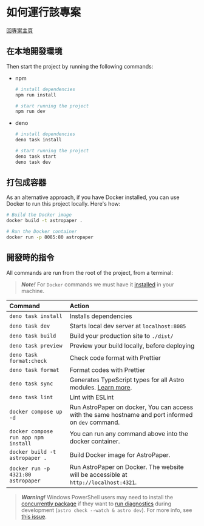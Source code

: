 # 如何運行該專案

[回專案主頁](.././README.md)

## 在本地開發環境

Then start the project by running the following commands:

- npm
    ```bash
    # install dependencies
    npm run install
    
    # start running the project
    npm run dev
    ```
- deno
    ```bash
    # install dependencies
    deno task install
    
    # start running the project
    deno task start
    deno task dev
    ```

## 打包成容器

As an alternative approach, if you have Docker installed, you can use Docker to run this project locally. Here's how:

```bash
# Build the Docker image
docker build -t astropaper .

# Run the Docker container
docker run -p 8085:80 astropaper
```

## 開發時的指令

All commands are run from the root of the project, from a terminal:

> **_Note!_** For `Docker` commands we must have it [installed](https://docs.docker.com/engine/install/) in your machine.

| Command                              | Action                                                                                                                           |
| :----------------------------------- | :------------------------------------------------------------------------------------------------------------------------------- |
| `deno task install`                        | Installs dependencies                                                                                                            |
| `deno task dev`                        | Starts local dev server at `localhost:8085`                                                                                      |
| `deno task build`                      | Build your production site to `./dist/`                                                                                          |
| `deno task preview`                    | Preview your build locally, before deploying                                                                                     |
| `deno task format:check`               | Check code format with Prettier                                                                                                  |
| `deno task format`                     | Format codes with Prettier                                                                                                       |
| `deno task sync`                       | Generates TypeScript types for all Astro modules. [Learn more](https://docs.astro.build/en/reference/cli-reference/#astro-sync). |
| `deno task lint`                       | Lint with ESLint                                                                                                                 |
| `docker compose up -d`               | Run AstroPaper on docker, You can access with the same hostname and port informed on `dev` command.                              |
| `docker compose run app npm install` | You can run any command above into the docker container.                                                                         |
| `docker build -t astropaper .`       | Build Docker image for AstroPaper.                                                                                               |
| `docker run -p 4321:80 astropaper`   | Run AstroPaper on Docker. The website will be accessible at `http://localhost:4321`.                                             |

> **_Warning!_** Windows PowerShell users may need to install the [concurrently package](https://www.npmjs.com/package/concurrently) if they want to [run diagnostics](https://docs.astro.build/en/reference/cli-reference/#astro-check) during development (`astro check --watch & astro dev`). For more info, see [this issue](https://github.com/satnaing/astro-paper/issues/113).